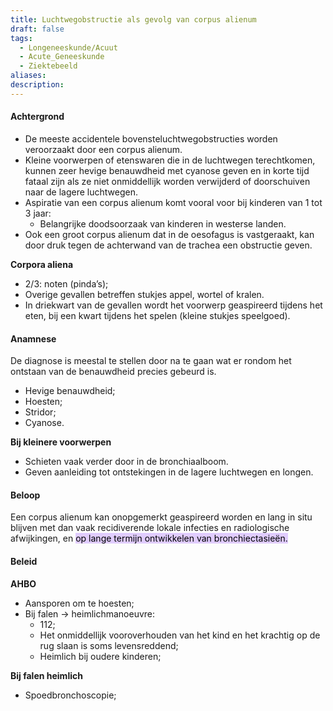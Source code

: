 ```yaml
---
title: Luchtwegobstructie als gevolg van corpus alienum
draft: false
tags:
  - Longeneeskunde/Acuut
  - Acute_Geneeskunde
  - Ziektebeeld
aliases: 
description: 
---
```



#### Achtergrond
- De meeste accidentele bovensteluchtwegobstructies worden veroorzaakt door een corpus alienum. 
- Kleine voorwerpen of etenswaren die in de luchtwegen terechtkomen, kunnen zeer hevige benauwdheid met cyanose geven en in korte tijd fataal zijn als ze niet onmiddellijk worden verwijderd of doorschuiven naar de lagere luchtwegen. 
- Aspiratie van een corpus alienum komt vooral voor bij kinderen van 1 tot 3 jaar:
	- Belangrijke doodsoorzaak van kinderen in westerse landen.
- Ook een groot corpus alienum dat in de oesofagus is vastgeraakt, kan door druk tegen de achterwand van de trachea een obstructie geven.

**Corpora aliena**
- 2/3: noten (pinda’s); 
- Overige gevallen betreffen stukjes appel, wortel of kralen. 
- In driekwart van de gevallen wordt het voorwerp geaspireerd tijdens het eten, bij een kwart tijdens het spelen (kleine stukjes speelgoed). 


#### Anamnese
De diagnose is meestal te stellen door na te gaan wat er rondom het ontstaan van de benauwdheid precies gebeurd is. 
- Hevige benauwdheid;
- Hoesten;
- Stridor;
- Cyanose.

**Bij kleinere voorwerpen**
- Schieten vaak verder door in de bronchiaalboom.
- Geven aanleiding tot ontstekingen in de lagere luchtwegen en longen.

#### Beloop
Een corpus alienum kan onopgemerkt geaspireerd worden en lang in situ blijven met dan vaak recidiverende lokale infecties en radiologische afwijkingen, en <mark style="background: #D2B3FFA6;">op lange termijn ontwikkelen van bronchiectasieën.</mark>



#### Beleid
**AHBO**
- Aansporen om te hoesten;
- Bij falen -> heimlichmanoeuvre: 
	- 112;
	- Het onmiddellijk vooroverhouden van het kind en het krachtig op de rug slaan is soms levensreddend;
	- Heimlich bij oudere kinderen;

**Bij falen heimlich**
- Spoedbronchoscopie;





